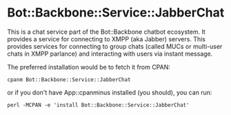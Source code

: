 # Bot::Backbone::Service::JabberChat

This is a chat service part of the Bot::Backbone chatbot ecosystem. It provides
a service for connecting to XMPP (aka Jabber) servers. This provides services
for connecting to group chats (called MUCs or multi-user chats in XMPP
parlance) and interacting with users via instant message.

The preferred installation would be to fetch it from CPAN:

    cpanm Bot::Backbone::Service::JabberChat

or if you don't have App::cpanminus installed (you should), you can run:

    perl -MCPAN -e 'install Bot::Backbone::Service::JabberChat'
